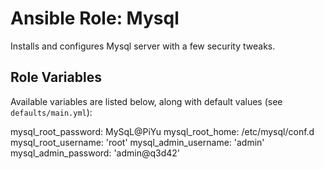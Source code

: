 # Ansible Role: Mysql

Installs and configures Mysql server with a few security tweaks.

## Role Variables

Available variables are listed below, along with default values (see `defaults/main.yml`):

  mysql_root_password: MySqL@PiYu
  mysql_root_home: /etc/mysql/conf.d
  mysql_root_username: 'root'
  mysql_admin_username: 'admin'
  mysql_admin_password: 'admin@q3d42'
